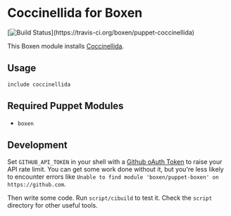 # Coccinellida for Boxen

[![Build Status](https://travis-ci.org/boxen/puppet-coccinellida.svg?)](https://travis-ci.org/boxen/puppet-coccinellida)

This Boxen module installs [Coccinellida](http://coccinellida.sourceforge.net/).

## Usage

```puppet
include coccinellida
```

## Required Puppet Modules

* `boxen`

## Development

Set `GITHUB_API_TOKEN` in your shell with a [Github oAuth Token](https://help.github.com/articles/creating-an-oauth-token-for-command-line-use) to raise your API rate limit. You can get some work done without it, but you're less likely to encounter errors like `Unable to find module 'boxen/puppet-boxen' on https://github.com`.

Then write some code. Run `script/cibuild` to test it. Check the `script`
directory for other useful tools.
